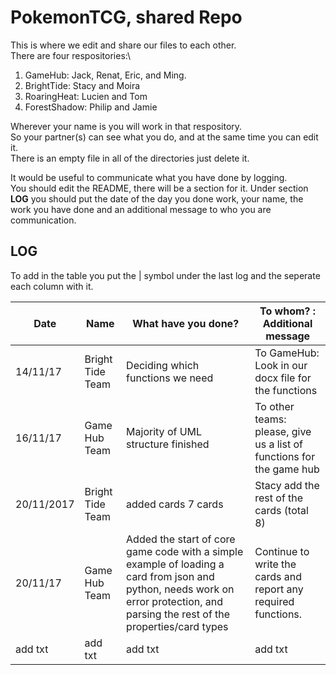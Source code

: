 # PokemonTCG, shared Repo

This is where we edit and share our files to each other.\
There are four respositories:\

1. GameHub: Jack, Renat, Eric, and Ming. 
2. BrightTide: Stacy and Moira
3. RoaringHeat: Lucien and Tom
4. ForestShadow: Philip and Jamie 

Wherever your name is you will work in that respository.\
So your partner(s) can see what you do, and at the same time you can edit it.\
There is an empty file in all of the directories just delete it.

It would be useful to communicate what you have done by logging. \
You should edit the README, there will be a section for it. Under section **LOG** you should put the date of the day you done work, your name, the work you have done and an additional message to who you are communication. 

## LOG

To add in the table you put the | symbol under the last log and the seperate each column with it.


| Date | Name | What have you done? | To whom? : Additional message | 
| ---- | ---- | ------------------- | ------------------ |
| 14/11/17 | Bright Tide Team | Deciding which functions we need | To GameHub: Look in our docx file for the functions |
| 16/11/17 | Game Hub Team | Majority of UML structure finished | To other teams: please, give us a list of functions for the game hub |
| 20/11/2017 | Bright Tide Team | added cards 7 cards | Stacy add the rest of the cards (total 8) |
| 20/11/17 | Game Hub Team |  Added the start of core game code with a simple example of loading a card from json and python, needs work on error protection, and parsing the rest of the properties/card types |   Continue to write the cards and report any required functions. |
| add txt | add txt |  add txt |   add txt |

 
